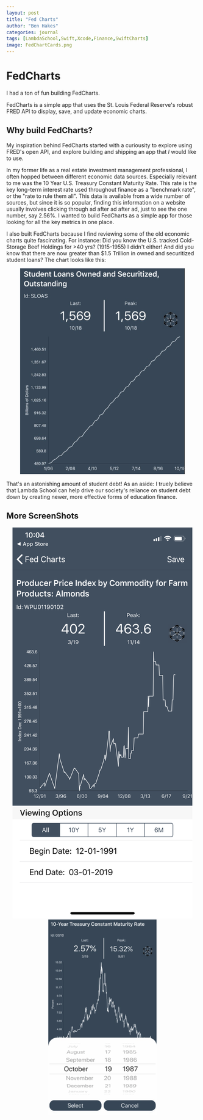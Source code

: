 ```yaml
---
layout: post
title: "Fed Charts"
author: "Ben Hakes"
categories: journal
tags: [LambdaSchool,Swift,Xcode,Finance,SwiftCharts]
image: FedChartCards.png
---
```


# FedCharts
I had a ton of fun building FedCharts. 

FedCharts is a simple app that uses the St. Louis Federal Reserve's robust FRED API to display, save, and update economic charts.

## Why build FedCharts?
My inspiration behind FedCharts started with a curiousity to explore using FRED's open API, and explore building and shipping an app that _I_ would like to use.

In my former life as a real estate investment management professional, I often hopped between different economic data sources. Especially relevant to me was the 10 Year U.S. Treasury Constant Maturity Rate. This rate is the key long-term interest rate used throughout finance as a "benchmark rate", or the "rate to rule them all". This data is available from a wide number of sources, but since it is so popular, finding this information on a website usually involves clicking through ad after ad after ad, just to see the one number, say 2.56%. I wanted to build FedCharts as a simple app for those looking for all the key metrics in one place.

I also built FedCharts because I find reviewing some of the old economic charts quite fascinating. For instance: Did you know the U.S. tracked Cold-Storage Beef Holdings for >40 yrs? (1915-1955) I didn't either! And did you know that there are now greater than $1.5 Trillion in owned and securitized student loans? The chart looks like this:
<div align="center"><img src="../assets/img/StudentLoans.png" alt="StudentLoans"></div>

That's an astonishing amount of student debt! As an aside: I truely believe that Lambda School can help drive our society's reliance on student debt down by creating newer, more effective forms of education finance.

## More ScreenShots

<div align="center"><img src="../assets/img/Almonds.png" alt="Almonds"></div>
<div align="center"><img src="../assets/img/10Y.png" alt="10YTreasury"></div>
